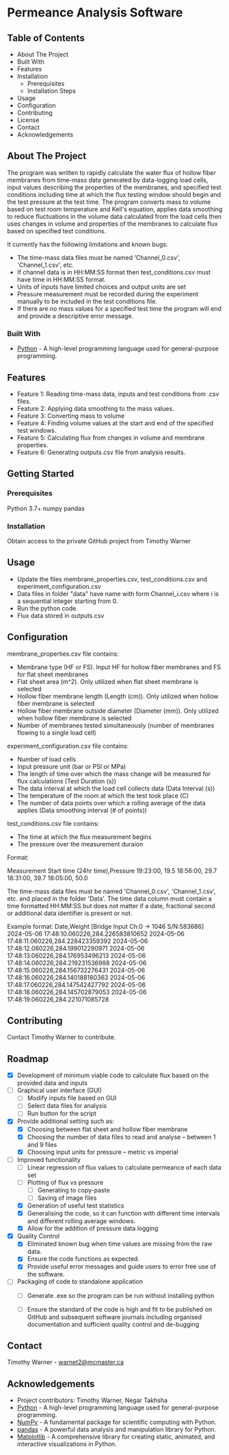 # Permeance Analysis Software

## Table of Contents

- About The Project
- Built With
- Features
- Installation
  - Prerequisites
  - Installation Steps
- Usage
- Configuration
- Contributing
- License
- Contact
- Acknowledgements

## About The Project

The program was written to rapidly calculate the water flux of hollow fiber membranes from time-mass data generated by
data-logging load cells, input values describing the properties of the membranes, and specified test conditions
including time at which the flux testing window should begin and the test pressure at the test time. The program 
converts mass to volume based on test room temperature and Kell's equation, applies data smoothing to reduce 
fluctuations in the volume data calculated from the load cells then uses changes in volume and 
properties of the membranes to calculate flux based on specified test conditions.

It currently has the following limitations and known bugs:
- The time-mass data files must be named 'Channel_0.csv', 'Channel_1.csv', etc.
- If channel data is in HH:MM:SS format then test_conditions.csv must have time in HH:MM:SS format.
- Units of inputs have limited choices and output units are set
- Pressure measurement must be recorded during the experiment manually to be included in the test conditions file.
- If there are no mass values for a specified test time the program will end and provide a descriptive error message.

### Built With

- [Python](https://www.python.org/) - A high-level programming language used for general-purpose programming.

## Features

- Feature 1: Reading time-mass data, inputs and test conditions from .csv files.
- Feature 2: Applying data smoothing to the mass values.
- Feature 3: Converting mass to volume
- Feature 4: Finding volume values at the start and end of the specified test windows.
- Feature 5: Calculating flux from changes in volume and membrane properties.
- Feature 6: Generating outputs.csv file from analysis results.

## Getting Started

### Prerequisites

Python 3.7+
numpy
pandas

### Installation

Obtain access to the private GitHub project from Timothy Warner

## Usage

- Update the files membrane_properties.csv, test_conditions.csv and experiment_configuration.csv
- Data files in folder "data" have name with form Channel_i.csv where i is a sequential integer starting from 0.
- Run the python code
- Flux data stored in outputs.csv


## Configuration

membrane_properties.csv file contains:
  - Membrane type (HF or FS). Input HF for hollow fiber membranes and FS for flat sheet membranes
  - Flat sheet area (m^2). Only utilized when flat sheet membrane is selected
  - Hollow fiber membrane length (Length (cm)). Only utilized when hollow fiber membrane is selected
  - Hollow fiber membrane outside diameter (Diameter (mm)). Only utilized when hollow fiber membrane is selected
  - Number of membranes tested simultaneously (number of membranes flowing to a single load cell)

experiment_configuration.csv file contains:
  - Number of load cells
  - Input pressure unit (bar or PSI or MPa)
  - The length of time over which the mass change will be measured for flux calculations (Test Duration (s))
  - The data interval at which the load cell collects data (Data Interval (s))
  - The temperature of the room at which the test took place (C)
  - The number of data points over which a rolling average of the data applies (Data smoothing interval (# of points))

test_conditions.csv file contains:
  - The time at which the flux measurement begins
  - The pressure over the measurement duraion

Format:

Measurement Start time (24hr time),Pressure
19:23:00, 				            19.5
18:56:00,			             	29.7
18:31:00,				            39.7
18:05:00,				            50.0


The time-mass data files must be named 'Channel_0.csv', 'Channel_1.csv', etc. and placed in the folder
'Data'. The time data column must contain a time formatted HH:MM:SS but does not matter if a date, fractional
second or additional data identifier is present or not. 

Example format:
Date,Weight [Bridge Input Ch:0 -> 1046 S/N:583686]
2024-05-06 17:48:10.060226,284.226583810652
2024-05-06 17:48:11.060226,284.228423359392
2024-05-06 17:48:12.060226,284.199012290971
2024-05-06 17:48:13.060226,284.176953496213
2024-05-06 17:48:14.060226,284.219231536988
2024-05-06 17:48:15.060226,284.156732276431
2024-05-06 17:48:16.060226,284.140188180363
2024-05-06 17:48:17.060226,284.147542427792
2024-05-06 17:48:18.060226,284.145702879053
2024-05-06 17:48:19.060226,284.221071085728

## Contributing

Contact Timothy Warner to contribute.

## Roadmap

- [x] Development of minimum viable code to calculate flux based on the provided data and inputs
- [ ] Graphical user interface (GUI)
    - [ ] Modify inputs file based on GUI
    - [ ] Select data files for analysis
    - [ ] Run button for the script
- [x] Provide additional setting such as:
  - [x] Choosing between flat sheet and hollow fiber membrane
  - [x] Choosing the number of data files to read and analyse – between 1 and 9 files
  - [x] Choosing input units for pressure – metric vs imperial
- [ ] Improved functionality
    - [ ] Linear regression of flux values to calculate permeance of each data set
    - [ ] Plotting of flux vs pressure
      - [ ] Generating to copy-paste
      - [ ] Saving of image files
    - [x] Generation of useful test statistics
    - [x] Generalising the code, so it can function with different time intervals and different rolling average windows.
    - [x] Allow for the addition of pressure data logging
- [x] Quality Control
  - [x] Eliminated known bug when time values are missing from the raw data.
  - [x] Ensure the code functions as expected.
  - [x] Provide useful error messages and guide users to error free use of the software.
- [ ] Packaging of code to standalone application
    - [ ] Generate .exe so the program can be run without installing python
    - [ ] Ensure the standard of the code is high and fit to be published on GitHub and subsequent software journals including organised documentation and sufficient quality control and de-bugging


## Contact

Timothy Warner - warnet2@mcmaster.ca

## Acknowledgements

- Project contributors: Timothy Warner, Negar Takhsha
- [Python](https://www.python.org/) - A high-level programming language used for general-purpose programming.
- [NumPy](https://numpy.org/) - A fundamental package for scientific computing with Python.
- [pandas](https://pandas.pydata.org/) - A powerful data analysis and manipulation library for Python.
- [Matplotlib](https://matplotlib.org/) - A comprehensive library for creating static, animated, and interactive visualizations in Python.
